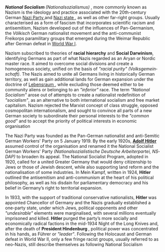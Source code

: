 <html lang=”eng”>
<head>
<title> Nazism </title> 
</head>
<body>
<p> <strong> <i> National Socialism </i> </strong> <i lang=”de”> (Nationalsozialismus) </i>, more commonly known as Nazism is the ideology and practice associated with the 20th-century German <a href="//en.wikipedia.org/wiki/Nazi_Party">Nazi Party </a> and <a href="https://en.wikipedia.org/wiki/Nazi_Germany"> Nazi state </a>, as well as other far-right groups. Usually characterised as a form of fascism that incorporates scientific racism and antisemitism, Nazism developed out of the influences of Pan-Germanism, the <i lang=”de”>Völkisch </i> German nationalist movement and the anti-communist Freikorps paramilitary groups that emerged during the Weimar Republic after German defeat in <a href="https://en.wikipedia.org/wiki/World_War_I"> World War I</a>.
<p> Nazism subscribed to theories of <strong>racial hierarchy</strong> and <strong>Social Darwinism</strong>, identifying Germans as part of what Nazis regarded as an Aryan or Nordic master race. It aimed to overcome social divisions and create a homogeneous society, unified on the basis of <em>"racial purity"</em> <i lang="de"> (Volksgemeinschaft)</i>. The Nazis aimed to unite all Germans living in historically German territory, as well as gain additional lands for German expansion under the doctrine of <a href="https://en.wikipedia.org/wiki/Lebensraum"> Lebensraum </a>, while excluding those deemed either to be community aliens or belonging to an <em>"inferior"</em> race. The term <em>"National Socialism"</em> arose out of attempts to create a nationalist redefinition of <em>"socialism"</em>, as an alternative to both international socialism and free market capitalism. Nazism rejected the Marxist concept of class struggle, opposed cosmopolitan internationalism, and sought to convince all parts of a new German society to subordinate their personal interests to the <em>"common good"</em> and to accept the priority of political interests in economic organisation </p>
<p>The Nazi Party was founded as the Pan-German nationalist and anti-Semitic German Workers' Party on 5 January 1919. By the early 1920s, <b class="person"> <a href="https://en.wikipedia.org/wiki/Adolf_Hitler"> Adolf Hitler </a> </b> assumed control of the organisation and renamed it the National Socialist German Workers' Party <i lang="de"> (Nationalsozialistische Deutsche Arbeiterpartei, NSDAP)</i> to broaden its appeal. The National Socialist Program, adopted in 1920, called for a united Greater Germany that would deny citizenship to Jews or those of Jewish descent, while also supporting land reform and the nationalisation of some industries. In Mein Kampf, written in 1924, <b class="person"> Hitler </b> outlined the antisemitism and anti-communism at the heart of his political philosophy, as well as his disdain for parliamentary democracy and his belief in Germany’s right to territorial expansion. </p>
<p>In 1933, with the support of traditional conservative nationalists, <b class="person"> Hitler </b> was appointed Chancellor of Germany and the Nazis gradually established a one-party state, under which Jews, political opponents and other <em> "undesirable" </em> elements were marginalised, with several millions eventually imprisoned and killed. <b class="person"> Hitler </b> purged the party’s more socially and economically radical factions in the mid-1934 Night of the Long Knives and, after the death of <b class="person"> President Hindenburg </b>, political power was concentrated in his hands, as Führer or <em>"leader"</em>. Following the Holocaust and German defeat in World War II, only a few fringe racist groups, usually referred to as neo-Nazis, still describe themselves as following National Socialism </p>
</body>
</html>
